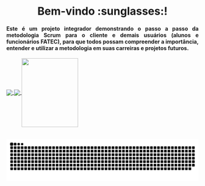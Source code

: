 <h1 align="center"> Bem-vindo :sunglasses:! </h1>


<h4 align="justify"> Este é um projeto integrador demonstrando o passo a passo da metodologia Scrum para o cliente e demais usuários (alunos e funcionários FATEC), para que todos possam compreender a importância, entender e utilizar a metodologia em suas carreiras e projetos futuros.</h4>


<div>
  <a href="https://github.com/TerraSoftwarehouse">
  <img height="180em"   align="center" src="https://github-readme-stats.vercel.app/api?username=TerraSoftwarehouse&show_icons=true&theme=react&include_all_commits=true&count_private=true"/>
  <img height="180em"  align="center" src="https://github-readme-stats.vercel.app/api/top-langs/?username=TerraSoftwarehouse&layout=compact&langs_count=7&theme=react" />

  <img align="center" width="148" height="180" src="https://media1.tenor.com/images/68e8337fb4eb7e40645d832c64762a8b/tenor.gif?itemid=19443613">
</div>
  <br>

  ![Snake animation](https://github.com/ellen2121/ellen2121/blob/output/github-contribution-grid-snake.svg)
 </div>
